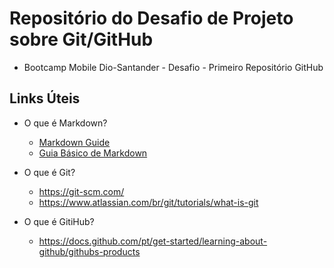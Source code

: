# Repositório do Desafio de Projeto sobre Git/GitHub
- Bootcamp Mobile Dio-Santander - Desafio - Primeiro Repositório GitHub

## Links Úteis

- O que é Markdown?

  - [Markdown Guide](https://www.markdownguide.org/getting-started/)
  - [Guia Básico de Markdown](https://docs.pipz.com/central-de-ajuda/learning-center/guia-basico-de-markdown#open)

- O que é Git?

  - <https://git-scm.com/>
  - <https://www.atlassian.com/br/git/tutorials/what-is-git>

- O que é GitiHub?

  - <https://docs.github.com/pt/get-started/learning-about-github/githubs-products>

  
